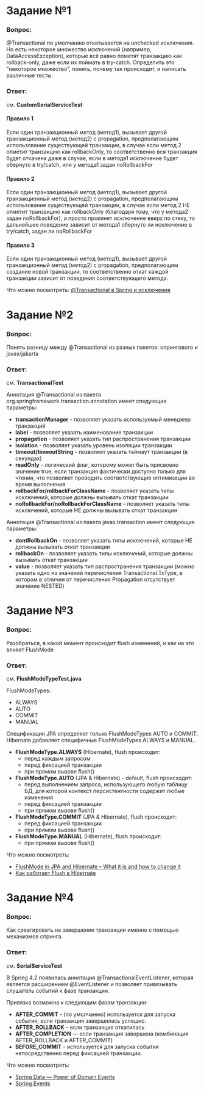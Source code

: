 # Задание №1 

### Вопрос:
@Transactional по умолчанию откатывается на unchecked исключения.
Но есть некоторое множество исключений (например, DataAccessException), которые всё равно пометят транзакцию как rollback-only, даже если их поймать в try-catch.
Определить это "некоторое множество", понять, почему так происходит, и написать различные тесты.

### Ответ:
см. **CustomSerialServiceTest**

#### Правило 1
Если один транзакционный метод (метод1), вызывает другой транзакционный метод (метод2) с propagation,
предполагающим использование существующей транзакции,
в случае если метод 2 отметит транзакцию как rollbackOnly, то соответственно вся транзакция будет откачена
даже в случае, если в методе1 исключение будет обернуто в try/catch, или у метода1 задан noRollbackFor

#### Правило 2
Если один транзакционный метод (метод1), вызывает другой транзакционный метод (метод2) с propagation,
предполагающим использование существующей транзакции,
в случае если метод 2 НЕ отметит транзакцию как rollbackOnly (благодаря тому, что у метода2 задан noRollbackFor),
а просто прокинет исключение вверх по стеку, то дальнейшее поведение зависит от метода1
обернуто ли исключение в try/catch, задан ли noRollbackFor

#### Правило 3
Если один транзакционный метод (метод1), вызывает другой транзакционный метод (метод2) с propagation, 
предполагающим создание новой транзакции, то соответственно откат каждой транзакции зависит 
от поведения соответствующего метода.

Что можно посмотреть: [@Transactional в Spring и исключения](https://habr.com/ru/articles/725064/)


# Задание №2

### Вопрос:
Понять разницу между @Transactional из разных пакетов: спрингового и javax/jakarta

### Ответ:
см. **TransactionalTest**

Аннотация @Transactional из пакета org.springframework.transaction.annotation имеет следующие параметры:
* **transactionManager** - позволяет указать используемый менеджер транзакций
* **label** - позволяет указать наименование транзакции
* **propagation** - позволяет указать тип распространения транзакции
* **isolation** - позволяет указать уровень изоляции транзакции
* **timeout/timeoutString** - позволяет указать таймаут транзакции (в секундах)
* **readOnly** - логический флаг, которому может быть присвоено значение true, 
если транзакция фактически доступна только для чтения, что позволяет 
проводить соответствующие оптимизации во время выполнения
* **rollbackFor/rollbackForClassName** - позволяет указать типы исключений, которые должны вызывать откат транзакции
* **noRollbackFor/noRollbackForClassName** - позволяет указать типы исключений, которые НЕ должны вызывать откат транзакции

Аннотация @Transactional из пакета javax.transaction имеет следующие параметры:
* **dontRollbackOn** - позволяет указать типы исключений, которые НЕ должны вызывать откат транзакции
* **rollbackOn** - позволяет указать типы исключений, которые должны вызывать откат транзакции
* **value** - позволяет указать тип распространения транзакции 
(можно указать одно из значений перечисления Transactional.TxType, в котором в отличии от перечисления Propagation отсутствует значение NESTED)


# Задание №3

### Вопрос:
Разобраться, в какой момент происходит flush изменений, и как на это влияет FlushMode

### Ответ:
см. **FlushModeTypeTest.java**

FlushModeTypes:
* ALWAYS
* AUTO
* COMMIT
* MANUAL

Спецификация JPA определяет только FlushModeTypes AUTO и COMMIT. 
Hibernate добавляет специфичные FlushModeTypes ALWAYS и MANUAL.

* **FlushModeType.ALWAYS** (Hibernate), flush происходит:
    * перед каждым запросом
    * перед фиксацией транзакции
    * при прямом вызове flush()
* **FlushModeType.AUTO** (JPA & Hibernate) - default, flush происходит:
    * перед выполнением запроса, использующего любую таблицу БД, для которой контекст персистентности содержит любые изменения
    * перед фиксацией транзакции
    * при прямом вызове flush()
* **FlushModeType.COMMIT** (JPA & Hibernate), flush происходит:
    * перед фиксацией транзакции
    * при прямом вызове flush()
* **FlushModeType.MANUAL** (Hibernate), flush происходит:
    * при прямом вызове flush()

Что можно посмотреть:
* [FlushMode in JPA and Hibernate – What it is and how to change it](https://thorben-janssen.com/flushmode-in-jpa-and-hibernate/#flushmodetypeauto-jpa--hibernate)
* [Как работает Flush в Hibernate](https://sysout.ru/kak-rabotaet-flush-v-hibernate/)


# Задание №4

### Вопрос:
Как среагировать на завершение транзакции именно с помощью механизмов спринга.

### Ответ:
см. **SerialServiceTest**

В Spring 4.2 появилась аннотация @TransactionalEventListener, которая является расширением @EventListener
и позволяет привязывать слушатель событий к фазе транзакции.

Привязка возможна к следующим фазам транзакции:
* **AFTER_COMMIT** - (по умолчанию) используется для запуска события, если транзакция завершилась успешно.
* **AFTER_ROLLBACK** – если транзакция откатилась
* **AFTER_COMPLETION** — если транзакция завершена (комбинация AFTER_ROLLBACK и AFTER_COMMIT)
* **BEFORE_COMMIT** - используется для запуска события непосредственно перед фиксацией транзакции.

Что можно посмотреть:
* [Spring Data — Power of Domain Events](https://dev.to/kirekov/spring-data-power-of-domain-events-2okm)
* [Spring Events](https://www.baeldung.com/spring-events)